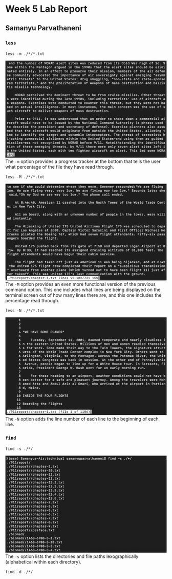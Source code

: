 # Week 5 Lab Report

## Samanyu Parvathaneni

### ```less```

```
less -m ./*/*.txt
```

![image](./Command1-Example1.png)
The `-m` option provides a progress tracker at the bottom that tells the user what percentage of the file they have read through.

```
less -M ./*/*.txt
```

![image](./Command1-Example2.png)
The `-M` option provides an even more functional version of the previous command option. This one includes what lines are being displayed on the terminal screen out of how many lines there are, and this one includes the percentage read through.

```
less -N ./*/*.txt
```

![image](./Command1-Example3.png)
The `-N` option adds the line number of each line to the beginning of each line.


### ```find```

```
find -s ./*/
```

![image](./Command2-Example1.png)
The `-s` option lists the directories and file paths lexographically (alphabetical within each directory).

```
find -d ./*/
```

